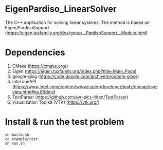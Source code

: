# EigenPardiso_LinearSolver

The C++ application for solving linear systems.
The method is based on Eigen/PardisoSupport (https://eigen.tuxfamily.org/dox/group__PardisoSupport__Module.html)

# Dependencies

1. CMake (https://cmake.org/)
2. Eigen (https://eigen.tuxfamily.org/index.php?title=Main_Page)
3. google-glog (https://code.google.com/archive/p/google-glog/)
4. intel oneAPI (https://www.intel.com/content/www/us/en/developer/tools/oneapi/overview.html#gs.86dnje)
5. TextParser (https://github.com/avr-aics-riken/TextParser)
6. Visualization Toolkit (VTK) (https://vtk.org/)

# Install & run the test problem

```
sh build.sh
cd example/test
sh run.sh
```